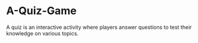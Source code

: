 # A-Quiz-Game
A quiz is an interactive activity where players answer questions to test their knowledge on various topics.
